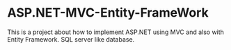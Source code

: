 # ASP.NET-MVC-Entity-FrameWork
This is a project about how to implement ASP.NET using MVC and also with Entity Framework. SQL server like database. 

